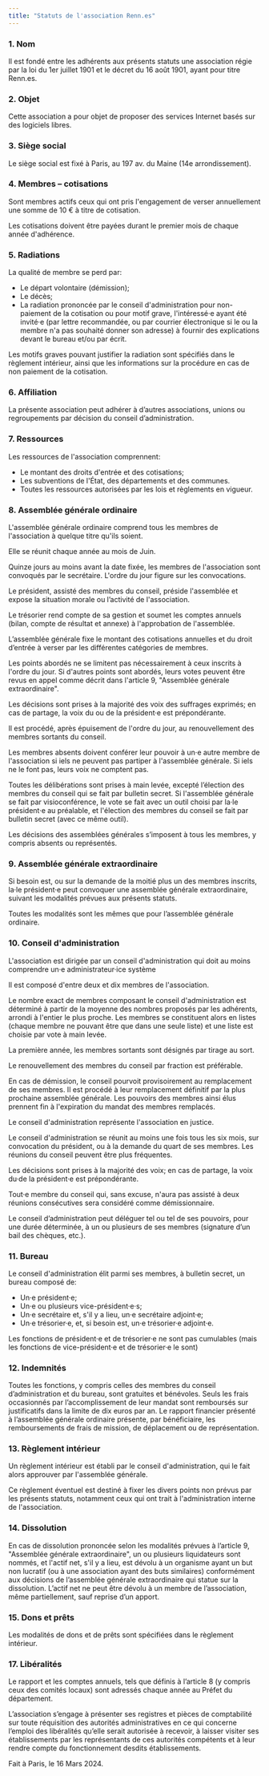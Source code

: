 ```yaml
---
title: "Statuts de l'association Renn.es"
---
```


### 1. Nom

Il est fondé entre les adhérents aux présents statuts une association régie par la loi du 1er juillet 1901 et le décret du 16 août 1901, ayant pour titre Renn.es.

### 2. Objet

Cette association a pour objet de proposer des services Internet basés sur des logiciels libres.

### 3. Siège social

Le siège social est fixé à Paris, au 197 av. du Maine (14e arrondissement).

### 4. Membres – cotisations

Sont membres actifs ceux qui ont pris l'engagement de verser annuellement une somme de 10 € à titre de cotisation.

Les cotisations doivent être payées durant le premier mois de chaque année d'adhérence.

### 5. Radiations

La qualité de membre se perd par:

* Le départ volontaire (démission);
* Le décès;
* La radiation prononcée par le conseil d'administration pour non-paiement de la cotisation ou pour motif grave, l'intéressé·e ayant été invité·e (par lettre recommandée, ou par courrier électronique si le ou la membre n'a pas souhaité donner son adresse) à fournir des explications devant le bureau et/ou par écrit.

Les motifs graves pouvant justifier la radiation sont spécifiés dans le règlement intérieur, ainsi que les informations sur la procédure en cas de non paiement de la cotisation.

### 6. Affiliation

La présente association peut adhérer à d’autres associations, unions ou regroupements par décision du conseil d’administration.

### 7. Ressources

Les ressources de l'association comprennent:

* Le montant des droits d'entrée et des cotisations;
* Les subventions de l'État, des départements et des communes.
* Toutes les ressources autorisées par les lois et règlements en vigueur.

### 8. Assemblée générale ordinaire

L'assemblée générale ordinaire comprend tous les membres de l'association à quelque titre qu'ils soient.

Elle se réunit chaque année au mois de Juin.

Quinze jours au moins avant la date fixée, les membres de l'association sont convoqués par le secrétaire. L'ordre du jour figure sur les convocations.

Le président, assisté des membres du conseil, préside l'assemblée et expose la situation morale ou l’activité de l'association.

Le trésorier rend compte de sa gestion et soumet les comptes annuels (bilan, compte de résultat et annexe) à l'approbation de l'assemblée.

L’assemblée générale fixe le montant des cotisations annuelles et du droit d’entrée à verser par les différentes catégories de membres.

Les points abordés ne se limitent pas nécessairement à ceux inscrits à l'ordre du jour. Si d'autres points sont abordés, leurs votes peuvent être revus en appel comme décrit dans l'article 9, "Assemblée générale extraordinaire".

Les décisions sont prises à la majorité des voix des suffrages exprimés; en cas de partage, la voix du ou de la président·e est prépondérante.

Il est procédé, après épuisement de l'ordre du jour, au renouvellement des membres sortants du conseil.

Les membres absents doivent conférer leur pouvoir à un·e autre membre de l'association si iels ne peuvent pas partiper à l'assemblée générale. Si iels ne le font pas, leurs voix ne comptent pas.

Toutes les délibérations sont prises à main levée, excepté l’élection des membres du conseil qui se fait par bulletin secret. Si l'assemblée générale se fait par visioconférence, le vote se fait avec un outil choisi par la·le président·e au préalable, et l'élection des membres du conseil se fait par bulletin secret (avec ce même outil).

Les décisions des assemblées générales s’imposent à tous les membres, y compris absents ou représentés.

### 9. Assemblée générale extraordinaire

Si besoin est, ou sur la demande de la moitié plus un des membres inscrits, la·le président·e peut convoquer une assemblée générale extraordinaire, suivant les modalités prévues aux présents statuts.

Toutes les modalités sont les mêmes que pour l’assemblée générale ordinaire.

### 10. Conseil d'administration

L'association est dirigée par un conseil d'administration qui doit au moins comprendre un·e administrateur·ice système

Il est composé d'entre deux et dix membres de l'association.

Le nombre exact de membres composant le conseil d'administration est déterminé à partir de la moyenne des nombres proposés par les adhérents, arrondi à l'entier le plus proche. Les membres se constituent alors en listes (chaque membre ne pouvant être que dans une seule liste) et une liste est choisie par vote à main levée.

La première année, les membres sortants sont désignés par tirage au sort.

Le renouvellement des membres du conseil par fraction est préférable.

En cas de démission, le conseil pourvoit provisoirement au remplacement de ses membres. Il est procédé à leur remplacement définitif par la plus prochaine assemblée générale. Les pouvoirs des membres ainsi élus prennent fin à l'expiration du mandat des membres remplacés.

Le conseil d'administration représente l'association en justice.

Le conseil d'administration se réunit au moins une fois tous les six mois, sur convocation du président, ou à la demande du quart de ses membres. Les réunions du conseil peuvent être plus fréquentes.

Les décisions sont prises à la majorité des voix; en cas de partage, la voix du·de la président·e est prépondérante.

Tout·e membre du conseil qui, sans excuse, n'aura pas assisté à deux réunions consécutives sera considéré comme démissionnaire.

Le conseil d’administration peut déléguer tel ou tel de ses pouvoirs, pour une durée déterminée, à un ou plusieurs de ses membres (signature d’un bail des chèques, etc.).

### 11. Bureau

Le conseil d'administration élit parmi ses membres, à bulletin secret, un bureau composé de:

* Un·e président·e;
* Un·e ou plusieurs vice-président·e·s;
* Un·e secrétaire et, s'il y a lieu, un·e secrétaire adjoint·e;
* Un·e trésorier·e, et, si besoin est, un·e trésorier·e adjoint·e.

Les fonctions de président·e et de trésorier·e ne sont pas cumulables (mais les fonctions de vice-président·e et de trésorier·e le sont)

### 12. Indemnités

Toutes les fonctions, y compris celles des membres du conseil d’administration et du bureau, sont gratuites et bénévoles. Seuls les frais occasionnés par l’accomplissement de leur mandat sont remboursés sur justificatifs dans la limite de dix euros par an. Le rapport financier présenté à l’assemblée générale ordinaire présente, par bénéficiaire, les remboursements de frais de mission, de déplacement ou de représentation.

### 13. Règlement intérieur

Un règlement intérieur est établi par le conseil d'administration, qui le fait alors approuver par l'assemblée générale.

Ce règlement éventuel est destiné à fixer les divers points non prévus par les présents statuts, notamment ceux qui ont trait à l'administration interne de l'association.

### 14. Dissolution

En cas de dissolution prononcée selon les modalités prévues à l’article 9, "Assemblée générale extraordinaire", un ou plusieurs liquidateurs sont nommés, et l'actif net, s'il y a lieu, est dévolu à un organisme ayant un but non lucratif (ou à une association ayant des buts similaires) conformément aux décisions de l’assemblée générale extraordinaire qui statue sur la dissolution. L’actif net ne peut être dévolu à un membre de l’association, même partiellement, sauf reprise d’un apport.

### 15. Dons et prêts

Les modalités de dons et de prêts sont spécifiées dans le règlement intérieur.

### 17. Libéralités

Le rapport et les comptes annuels, tels que définis à l’article 8 (y compris ceux des comités locaux) sont adressés chaque année au Préfet du département.

L’association s’engage à présenter ses registres et pièces de comptabilité sur toute réquisition des autorités administratives en ce qui concerne l’emploi des libéralités qu’elle serait autorisée à recevoir, à laisser visiter ses établissements par les représentants de ces autorités compétents et à leur rendre compte du fonctionnement desdits établissements.

Fait à Paris, le 16 Mars 2024.
